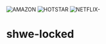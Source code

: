 ![AMAZON](https://user-images.githubusercontent.com/124790762/218682666-52711723-f89b-4138-bc77-08884312233e.JPG)
![HOTSTAR](https://user-images.githubusercontent.com/124790762/218682673-a72db849-d5af-46ad-b87a-45640503254a.JPG)
![NETFLIX-](https://user-images.githubusercontent.com/124790762/218682678-2d771ba4-f6df-4396-ac55-0fa1c16f47a4.JPG)
# shwe-locked
